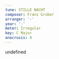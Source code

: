 ```yaml
---
tune: STILLE NACHT
composer: Franz Gruber
arranger: '-'
year: '-'
meter: Irregular
key: C Major
anacrusis: 0
---
```

undefined
